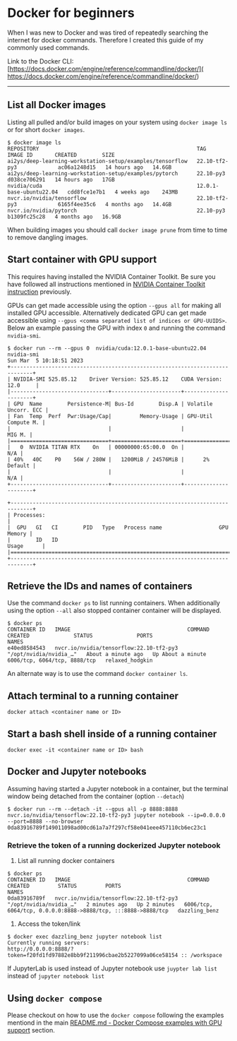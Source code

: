 # Docker  for beginners

When I was new to Docker and was tired of repeatedly searching the internet for docker commands. Therefore I created this guide of my commonly used commands.

Link to the Docker CLI: [https://docs.docker.com/engine/reference/commandline/docker/]( https://docs.docker.com/engine/reference/commandline/docker/)

---

## List all Docker images

Listing all pulled and/or build images on your system using `docker image ls` or for short `docker images`.

```shell
$ docker image ls
REPOSITORY                                                  TAG                       IMAGE ID       CREATED        SIZE
ai2ys/deep-learning-workstation-setup/examples/tensorflow   22.10-tf2-py3             ac06a1248d15   14 hours ago   14.6GB
ai2ys/deep-learning-workstation-setup/examples/pytorch      22.10-py3                 d038ce706291   14 hours ago   17GB
nvidia/cuda                                                 12.0.1-base-ubuntu22.04   cdd8fce1e7b1   4 weeks ago    243MB
nvcr.io/nvidia/tensorflow                                   22.10-tf2-py3             6165f4ee35c6   4 months ago   14.4GB
nvcr.io/nvidia/pytorch                                      22.10-py3                 b1309fc25c28   4 months ago   16.9GB
```

When building images you should call `docker image prune` from time to time to remove dangling images.

## Start container with GPU support

This requires having installed the NVIDIA Container Toolkit. Be sure you have followed all instructions mentioned in [NVIDIA Container Toolkit instruction](InstallationInstructions.md#installing-the-nvidia-container-toolkit) previously.

GPUs can get made accessible using the option `--gpus all` for making all installed GPU accessible. Alternatively dedicated GPU can get made accessible using `--gpus <comma separated list of indices or GPU-UUIDS>`. Below an example passing the GPU with index `0` and running the command `nvidia-smi`.

```shell
$ docker run --rm --gpus 0  nvidia/cuda:12.0.1-base-ubuntu22.04 nvidia-smi
Sun Mar  5 10:18:51 2023       
+-----------------------------------------------------------------------------+
| NVIDIA-SMI 525.85.12    Driver Version: 525.85.12    CUDA Version: 12.0     |
|-------------------------------+----------------------+----------------------+
| GPU  Name        Persistence-M| Bus-Id        Disp.A | Volatile Uncorr. ECC |
| Fan  Temp  Perf  Pwr:Usage/Cap|         Memory-Usage | GPU-Util  Compute M. |
|                               |                      |               MIG M. |
|===============================+======================+======================|
|   0  NVIDIA TITAN RTX    On   | 00000000:65:00.0  On |                  N/A |
| 40%   40C    P0    56W / 280W |   1200MiB / 24576MiB |      2%      Default |
|                               |                      |                  N/A |
+-------------------------------+----------------------+----------------------+
                                                                               
+-----------------------------------------------------------------------------+
| Processes:                                                                  |
|  GPU   GI   CI        PID   Type   Process name                  GPU Memory |
|        ID   ID                                                   Usage      |
|=============================================================================|
+-----------------------------------------------------------------------------+
```

## Retrieve the IDs and names of containers

Use the command `docker ps` to list running containers. When additionally using the option `--all` also stopped container container will be displayed.

```shell
$ docker ps
CONTAINER ID   IMAGE                                     COMMAND                  CREATED              STATUS              PORTS                          NAMES
e40ed8584543   nvcr.io/nvidia/tensorflow:22.10-tf2-py3   "/opt/nvidia/nvidia_…"   About a minute ago   Up About a minute   6006/tcp, 6064/tcp, 8888/tcp   relaxed_hodgkin
```

An alternate way is to use the command `docker container ls`.

## Attach terminal to a running container

```shell
docker attach <container name or ID>
```

## Start a bash shell inside of a running container

```shell
docker exec -it <container name or ID> bash
```

## Docker and Jupyter notebooks

Assuming having started a Jupyter notebook in a container, but the terminal window being detached from the container (option `--detach`)

```shell
$ docker run --rm --detach -it --gpus all -p 8888:8888 nvcr.io/nvidia/tensorflow:22.10-tf2-py3 jupyter notebook --ip=0.0.0.0 --port=8888 --no-browser
0da83916789f149011098ad00cd61a7a7f297cf58e041eee457110cb6ec23c1
```

### Retrieve the token of a running dockerized Jupyter notebook

1. List all running docker containers

  ```shell
  $ docker ps
  CONTAINER ID   IMAGE                                     COMMAND                  CREATED         STATUS         PORTS                                                           NAMES
  0da83916789f   nvcr.io/nvidia/tensorflow:22.10-tf2-py3   "/opt/nvidia/nvidia_…"   2 minutes ago   Up 2 minutes   6006/tcp, 6064/tcp, 0.0.0.0:8888->8888/tcp, :::8888->8888/tcp   dazzling_benz
  ```

1. Access the token/link

  ```shell
  $ docker exec dazzling_benz jupyter notebook list
  Currently running servers:
  http://0.0.0.0:8888/?token=f20fd1fd97882e8bb9f211996cbae2b5227099a06ce58154 :: /workspace
  ```
  
  If JupyterLab is used instead of Jupyter notebook use `juypter lab list` instead of `jupyter notebook list`


## Using `docker compose`

Please checkout on how to use the `docker compose` following the examples mentiond in the main [README.md - Docker Compose examples with GPU support](README.md#docker-compose-examples-with-gpu-support) section.

